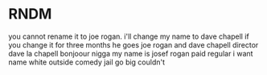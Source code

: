 # RNDM

you cannot rename it to joe rogan. i'll change my name to
dave chapell if you change it for three months he goes
joe rogan and dave chapell director dave la chapell 
bonjoour nigga my name is josef rogan paid regular i want
name white outside comedy jail go big couldn't

